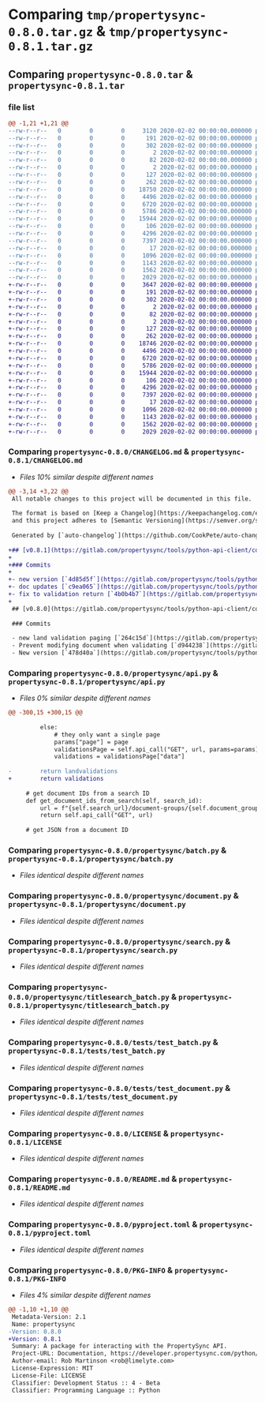 # Comparing `tmp/propertysync-0.8.0.tar.gz` & `tmp/propertysync-0.8.1.tar.gz`

## Comparing `propertysync-0.8.0.tar` & `propertysync-0.8.1.tar`

### file list

```diff
@@ -1,21 +1,21 @@
--rw-r--r--   0        0        0     3120 2020-02-02 00:00:00.000000 propertysync-0.8.0/CHANGELOG.md
--rw-r--r--   0        0        0      191 2020-02-02 00:00:00.000000 propertysync-0.8.0/.pytest_cache/CACHEDIR.TAG
--rw-r--r--   0        0        0      302 2020-02-02 00:00:00.000000 propertysync-0.8.0/.pytest_cache/README.md
--rw-r--r--   0        0        0        2 2020-02-02 00:00:00.000000 propertysync-0.8.0/.pytest_cache/v/cache/lastfailed
--rw-r--r--   0        0        0       82 2020-02-02 00:00:00.000000 propertysync-0.8.0/.pytest_cache/v/cache/nodeids
--rw-r--r--   0        0        0        2 2020-02-02 00:00:00.000000 propertysync-0.8.0/.pytest_cache/v/cache/stepwise
--rw-r--r--   0        0        0      127 2020-02-02 00:00:00.000000 propertysync-0.8.0/propertysync/__about__.py
--rw-r--r--   0        0        0      262 2020-02-02 00:00:00.000000 propertysync-0.8.0/propertysync/__init__.py
--rw-r--r--   0        0        0    18750 2020-02-02 00:00:00.000000 propertysync-0.8.0/propertysync/api.py
--rw-r--r--   0        0        0     4496 2020-02-02 00:00:00.000000 propertysync-0.8.0/propertysync/batch.py
--rw-r--r--   0        0        0     6720 2020-02-02 00:00:00.000000 propertysync-0.8.0/propertysync/document.py
--rw-r--r--   0        0        0     5786 2020-02-02 00:00:00.000000 propertysync-0.8.0/propertysync/search.py
--rw-r--r--   0        0        0    15944 2020-02-02 00:00:00.000000 propertysync-0.8.0/propertysync/titlesearch_batch.py
--rw-r--r--   0        0        0      106 2020-02-02 00:00:00.000000 propertysync-0.8.0/tests/__init__.py
--rw-r--r--   0        0        0     4296 2020-02-02 00:00:00.000000 propertysync-0.8.0/tests/test_batch.py
--rw-r--r--   0        0        0     7397 2020-02-02 00:00:00.000000 propertysync-0.8.0/tests/test_document.py
--rw-r--r--   0        0        0       17 2020-02-02 00:00:00.000000 propertysync-0.8.0/.gitignore
--rw-r--r--   0        0        0     1096 2020-02-02 00:00:00.000000 propertysync-0.8.0/LICENSE
--rw-r--r--   0        0        0     1143 2020-02-02 00:00:00.000000 propertysync-0.8.0/README.md
--rw-r--r--   0        0        0     1562 2020-02-02 00:00:00.000000 propertysync-0.8.0/pyproject.toml
--rw-r--r--   0        0        0     2029 2020-02-02 00:00:00.000000 propertysync-0.8.0/PKG-INFO
+-rw-r--r--   0        0        0     3647 2020-02-02 00:00:00.000000 propertysync-0.8.1/CHANGELOG.md
+-rw-r--r--   0        0        0      191 2020-02-02 00:00:00.000000 propertysync-0.8.1/.pytest_cache/CACHEDIR.TAG
+-rw-r--r--   0        0        0      302 2020-02-02 00:00:00.000000 propertysync-0.8.1/.pytest_cache/README.md
+-rw-r--r--   0        0        0        2 2020-02-02 00:00:00.000000 propertysync-0.8.1/.pytest_cache/v/cache/lastfailed
+-rw-r--r--   0        0        0       82 2020-02-02 00:00:00.000000 propertysync-0.8.1/.pytest_cache/v/cache/nodeids
+-rw-r--r--   0        0        0        2 2020-02-02 00:00:00.000000 propertysync-0.8.1/.pytest_cache/v/cache/stepwise
+-rw-r--r--   0        0        0      127 2020-02-02 00:00:00.000000 propertysync-0.8.1/propertysync/__about__.py
+-rw-r--r--   0        0        0      262 2020-02-02 00:00:00.000000 propertysync-0.8.1/propertysync/__init__.py
+-rw-r--r--   0        0        0    18746 2020-02-02 00:00:00.000000 propertysync-0.8.1/propertysync/api.py
+-rw-r--r--   0        0        0     4496 2020-02-02 00:00:00.000000 propertysync-0.8.1/propertysync/batch.py
+-rw-r--r--   0        0        0     6720 2020-02-02 00:00:00.000000 propertysync-0.8.1/propertysync/document.py
+-rw-r--r--   0        0        0     5786 2020-02-02 00:00:00.000000 propertysync-0.8.1/propertysync/search.py
+-rw-r--r--   0        0        0    15944 2020-02-02 00:00:00.000000 propertysync-0.8.1/propertysync/titlesearch_batch.py
+-rw-r--r--   0        0        0      106 2020-02-02 00:00:00.000000 propertysync-0.8.1/tests/__init__.py
+-rw-r--r--   0        0        0     4296 2020-02-02 00:00:00.000000 propertysync-0.8.1/tests/test_batch.py
+-rw-r--r--   0        0        0     7397 2020-02-02 00:00:00.000000 propertysync-0.8.1/tests/test_document.py
+-rw-r--r--   0        0        0       17 2020-02-02 00:00:00.000000 propertysync-0.8.1/.gitignore
+-rw-r--r--   0        0        0     1096 2020-02-02 00:00:00.000000 propertysync-0.8.1/LICENSE
+-rw-r--r--   0        0        0     1143 2020-02-02 00:00:00.000000 propertysync-0.8.1/README.md
+-rw-r--r--   0        0        0     1562 2020-02-02 00:00:00.000000 propertysync-0.8.1/pyproject.toml
+-rw-r--r--   0        0        0     2029 2020-02-02 00:00:00.000000 propertysync-0.8.1/PKG-INFO
```

### Comparing `propertysync-0.8.0/CHANGELOG.md` & `propertysync-0.8.1/CHANGELOG.md`

 * *Files 10% similar despite different names*

```diff
@@ -3,14 +3,22 @@
 All notable changes to this project will be documented in this file.
 
 The format is based on [Keep a Changelog](https://keepachangelog.com/en/1.0.0/)
 and this project adheres to [Semantic Versioning](https://semver.org/spec/v2.0.0.html).
 
 Generated by [`auto-changelog`](https://github.com/CookPete/auto-changelog).
 
+## [v0.8.1](https://gitlab.com/propertysync/tools/python-api-client/compare/v0.8.0...v0.8.1) - 2023-08-02
+
+### Commits
+
+- new version [`4d85d5f`](https://gitlab.com/propertysync/tools/python-api-client/commit/4d85d5f429180dee32845c322bf9f4d3abd37d7d)
+- doc updates [`c9ea065`](https://gitlab.com/propertysync/tools/python-api-client/commit/c9ea065bd5e8fa5646536c221e8c19dbd214edd7)
+- fix to validation return [`4b0b4b7`](https://gitlab.com/propertysync/tools/python-api-client/commit/4b0b4b725f594be70c2a4bd11d1323a877b1ac82)
+
 ## [v0.8.0](https://gitlab.com/propertysync/tools/python-api-client/compare/v0.7.0...v0.8.0) - 2023-08-02
 
 ### Commits
 
 - new land validation paging [`264c15d`](https://gitlab.com/propertysync/tools/python-api-client/commit/264c15d95334c379e6bd63f9835fa63aae029512)
 - Prevent modifying document when validating [`d944238`](https://gitlab.com/propertysync/tools/python-api-client/commit/d94423880d4febfcf0f3b4e2f6a094a8f23eb97c)
 - New version [`478d40a`](https://gitlab.com/propertysync/tools/python-api-client/commit/478d40ac9feb94ee7f74167cba445eab92b8a23f)
```

### Comparing `propertysync-0.8.0/propertysync/api.py` & `propertysync-0.8.1/propertysync/api.py`

 * *Files 0% similar despite different names*

```diff
@@ -300,15 +300,15 @@
 
         else:
             # they only want a single page
             params["page"] = page
             validationsPage = self.api_call("GET", url, params=params)
             validations = validationsPage["data"]
 
-        return landvalidations
+        return validations
 
     # get document IDs from a search ID
     def get_document_ids_from_search(self, search_id):
         url = f"{self.search_url}/document-groups/{self.document_group_id}/searches/{search_id}/document-ids"
         return self.api_call("GET", url)
     
     # get JSON from a document ID
```

### Comparing `propertysync-0.8.0/propertysync/batch.py` & `propertysync-0.8.1/propertysync/batch.py`

 * *Files identical despite different names*

### Comparing `propertysync-0.8.0/propertysync/document.py` & `propertysync-0.8.1/propertysync/document.py`

 * *Files identical despite different names*

### Comparing `propertysync-0.8.0/propertysync/search.py` & `propertysync-0.8.1/propertysync/search.py`

 * *Files identical despite different names*

### Comparing `propertysync-0.8.0/propertysync/titlesearch_batch.py` & `propertysync-0.8.1/propertysync/titlesearch_batch.py`

 * *Files identical despite different names*

### Comparing `propertysync-0.8.0/tests/test_batch.py` & `propertysync-0.8.1/tests/test_batch.py`

 * *Files identical despite different names*

### Comparing `propertysync-0.8.0/tests/test_document.py` & `propertysync-0.8.1/tests/test_document.py`

 * *Files identical despite different names*

### Comparing `propertysync-0.8.0/LICENSE` & `propertysync-0.8.1/LICENSE`

 * *Files identical despite different names*

### Comparing `propertysync-0.8.0/README.md` & `propertysync-0.8.1/README.md`

 * *Files identical despite different names*

### Comparing `propertysync-0.8.0/pyproject.toml` & `propertysync-0.8.1/pyproject.toml`

 * *Files identical despite different names*

### Comparing `propertysync-0.8.0/PKG-INFO` & `propertysync-0.8.1/PKG-INFO`

 * *Files 4% similar despite different names*

```diff
@@ -1,10 +1,10 @@
 Metadata-Version: 2.1
 Name: propertysync
-Version: 0.8.0
+Version: 0.8.1
 Summary: A package for interacting with the PropertySync API.
 Project-URL: Documentation, https://developer.propertysync.com/python/index.html
 Author-email: Rob Martinson <rob@limelyte.com>
 License-Expression: MIT
 License-File: LICENSE
 Classifier: Development Status :: 4 - Beta
 Classifier: Programming Language :: Python
```

